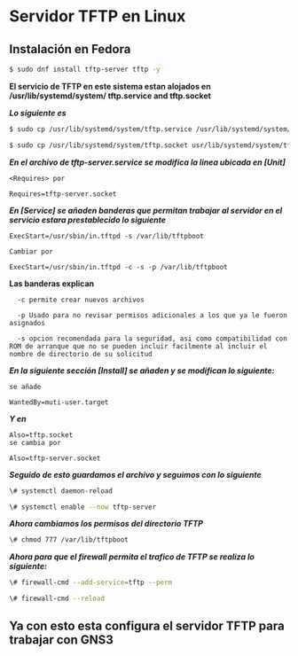 # Servidor TFTP en Linux #

## Instalación en Fedora ##

```bash
$ sudo dnf install tftp-server tftp -y
```

__El servicio de TFTP en este sistema estan alojados en /usr/lib/systemd/system/ tftp.service and tftp.socket__

___Lo siguiente es___

```bash
$ sudo cp /usr/lib/systemd/system/tftp.service /usr/lib/systemd/system/tftp-server.service

$ sudo cp /usr/lib/systemd/system/tftp.socket usr/lib/systemd/system/tftp-server.socket
```

___En el archivo de tftp-server.service se modifica la linea ubicada en [Unit]___

```
<Requires> por

Requires=tftp-server.socket
```

___En [Service] se añaden banderas que permitan trabajar al servidor en el servicio estara prestablecido lo siguiente___

```
ExecStart=/usr/sbin/in.tftpd -s /var/lib/tftpboot

Cambiar por

ExecStart=/usr/sbin/in.tftpd -c -s -p /var/lib/tftpboot
```

__Las banderas explican__

```
  -c permite crear nuevos archivos

  -p Usado para no revisar permisos adicionales a los que ya le fueron asignados

  -s opcion recomendada para la seguridad, asi como compatibilidad con ROM de arranque que no se pueden incluir facilmente al incluir el nombre de directorio de su solicitud
```

___En la siguiente sección [Install] se añaden y se modifican lo siguiente:___

```
se añade

WantedBy=muti-user.target
```

___Y en___

```
Also=tftp.socket
se cambia por

Also=tftp-server.socket
```

___Seguido de esto guardamos el archivo y seguimos con lo siguiente___

```bash
\# systemctl daemon-reload

\# systemctl enable --now tftp-server
```
___Ahora cambiamos los permisos del directorio TFTP___

```bash
\# chmod 777 /var/lib/tftpboot
```

___Ahora para que el firewall permita el trafico de TFTP se realiza lo siguiente:___

```bash
\# firewall-cmd --add-service=tftp --perm

\# firewall-cmd --reload
```

## Ya con esto esta configura el servidor TFTP para trabajar con GNS3 ##
